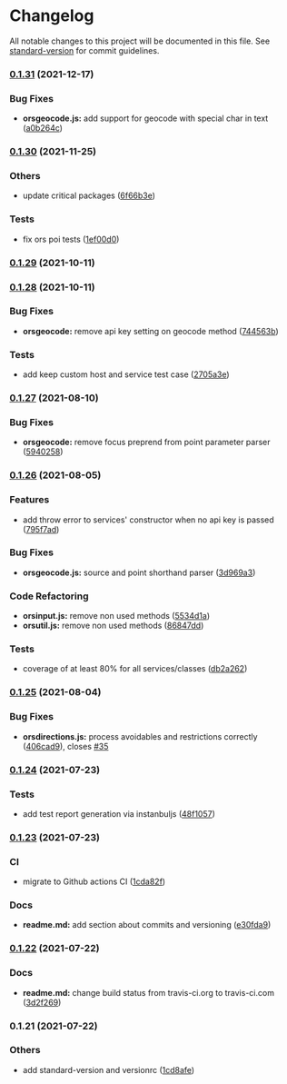# Changelog

All notable changes to this project will be documented in this file. See [standard-version](https://github.com/conventional-changelog/standard-version) for commit guidelines.

### [0.1.31](https://github.com/GIScience/openrouteservice-js/compare/v0.1.30...v0.1.31) (2021-12-17)


### Bug Fixes

* **orsgeocode.js:** add support for geocode with special char in text ([a0b264c](https://github.com/GIScience/openrouteservice-js/commit/a0b264c9a2b49fbd50a486703f2935cda106c9ce))

### [0.1.30](https://github.com/GIScience/openrouteservice-js/compare/v0.1.29...v0.1.30) (2021-11-25)


### Others

* update critical packages ([6f66b3e](https://github.com/GIScience/openrouteservice-js/commit/6f66b3ecd8274430c028e969d8247572e1d19ab0))


### Tests

* fix ors poi tests ([1ef00d0](https://github.com/GIScience/openrouteservice-js/commit/1ef00d0fa31560ef72d19901df77461edbf40b9b))

### [0.1.29](https://github.com/GIScience/openrouteservice-js/compare/v0.1.28...v0.1.29) (2021-10-11)

### [0.1.28](https://github.com/GIScience/openrouteservice-js/compare/v0.1.27...v0.1.28) (2021-10-11)


### Bug Fixes

* **orsgeocode:** remove api key setting on geocode method ([744563b](https://github.com/GIScience/openrouteservice-js/commit/744563b7766e7b4d5547f7905b98059366740115))


### Tests

* add keep custom host and service test case ([2705a3e](https://github.com/GIScience/openrouteservice-js/commit/2705a3e9339354ef571b1daa953dcfbc58b850c7))

### [0.1.27](https://github.com/GIScience/openrouteservice-js/compare/v0.1.26...v0.1.27) (2021-08-10)


### Bug Fixes

* **orsgeocode:** remove focus preprend from point parameter parser ([5940258](https://github.com/GIScience/openrouteservice-js/commit/5940258c65be4826197ddfb86bfdfc67691f3112))

### [0.1.26](https://github.com/GIScience/openrouteservice-js/compare/v0.1.25...v0.1.26) (2021-08-05)


### Features

* add throw error to services' constructor when no api key is passed ([795f7ad](https://github.com/GIScience/openrouteservice-js/commit/795f7ad9e7d4af86fea189f7bc43d137364ad6b0))


### Bug Fixes

* **orsgeocode.js:** source and point shorthand parser ([3d969a3](https://github.com/GIScience/openrouteservice-js/commit/3d969a3bc30d365ac86f4adde3c9888518e7072d))


### Code Refactoring

* **orsinput.js:** remove non used methods ([5534d1a](https://github.com/GIScience/openrouteservice-js/commit/5534d1a3c1800f0d5f6661f7a0ee20df3678a145))
* **orsutil.js:** remove non used methods ([86847dd](https://github.com/GIScience/openrouteservice-js/commit/86847dd1c70f35cb50ca0fab8b353d16812836f0))


### Tests

* coverage of at least 80% for all services/classes ([db2a262](https://github.com/GIScience/openrouteservice-js/commit/db2a2621e1e7dcc218ada6730883c09cb8aa2291))

### [0.1.25](https://github.com/GIScience/openrouteservice-js/compare/v0.1.24...v0.1.25) (2021-08-04)


### Bug Fixes

* **orsdirections.js:** process avoidables and restrictions correctly ([406cad9](https://github.com/GIScience/openrouteservice-js/commit/406cad99ec6f78d9b149a2f50388483c61b78b54)), closes [#35](https://github.com/GIScience/openrouteservice-js/issues/35)

### [0.1.24](https://github.com/GIScience/openrouteservice-js/compare/v0.1.23...v0.1.24) (2021-07-23)


### Tests

* add test report generation via instanbuljs ([48f1057](https://github.com/GIScience/openrouteservice-js/commit/48f10573cb99b649ffbde777aefbafdd027efc4b))

### [0.1.23](https://github.com/GIScience/openrouteservice-js/compare/v0.1.22...v0.1.23) (2021-07-23)


### CI

* migrate to Github actions CI ([1cda82f](https://github.com/GIScience/openrouteservice-js/commit/1cda82fff6909466e4d850db49a7aa4d8c81e6f2))


### Docs

* **readme.md:** add section about commits and versioning ([e30fda9](https://github.com/GIScience/openrouteservice-js/commit/e30fda90ca5785ca10379b08526528e8c1044ddc))

### [0.1.22](https://github.com/GIScience/openrouteservice-js/compare/v0.1.21...v0.1.22) (2021-07-22)


### Docs

* **readme.md:** change build status from travis-ci.org to travis-ci.com ([3d2f269](https://github.com/GIScience/openrouteservice-js/commit/3d2f26921cdc0a194f46b78b2f22657a36f75bbb))

### 0.1.21 (2021-07-22)


### Others

* add standard-version and versionrc ([1cd8afe](https://github.com/GIScience/openrouteservice-js/commit/1cd8afe1a575b684912eb5ff663e2d45fc869cb0))
